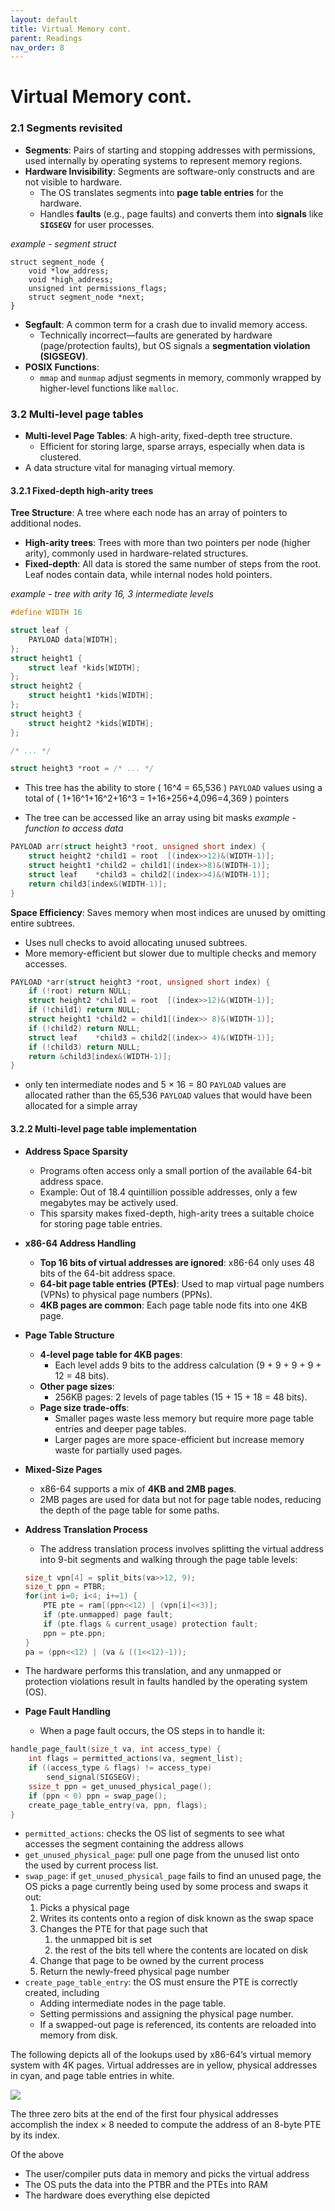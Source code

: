 ```yaml
---
layout: default
title: Virtual Memory cont.
parent: Readings
nav_order: 8
---
```

# Virtual Memory cont.
### 2.1 Segments revisited
- **Segments**: Pairs of starting and stopping addresses with permissions, used internally by operating systems to represent memory regions.
- **Hardware Invisibility**: Segments are software-only constructs and are not visible to hardware.
    - The OS translates segments into **page table entries** for the hardware.
    - Handles **faults** (e.g., page faults) and converts them into **signals** like **`SIGSEGV`** for user processes.

*example - segment struct*
```
struct segment_node {
    void *low_address;
    void *high_address;
    unsigned int permissions_flags;
    struct segment_node *next;
}
```
- **Segfault**: A common term for a crash due to invalid memory access.
	- Technically incorrect—faults are generated by hardware (page/protection faults), but OS signals a **segmentation violation (SIGSEGV)**.
- **POSIX Functions**:
	- `mmap` and `munmap` adjust segments in memory, commonly wrapped by higher-level functions like `malloc`.
### 3.2 Multi-level page tables
- **Multi-level Page Tables**: A high-arity, fixed-depth tree structure.
    - Efficient for storing large, sparse arrays, especially when data is clustered.
- A data structure vital for managing virtual memory.
#### 3.2.1 Fixed-depth high-arity trees
**Tree Structure**: A tree where each node has an array of pointers to additional nodes.
- **High-arity trees**: Trees with more than two pointers per node (higher arity), commonly used in hardware-related structures.
- **Fixed-depth**: All data is stored the same number of steps from the root. Leaf nodes contain data, while internal nodes hold pointers.

*example - tree with arity 16, 3 intermediate levels*
```c
#define WIDTH 16

struct leaf {
    PAYLOAD data[WIDTH];
};
struct height1 {
    struct leaf *kids[WIDTH];
};
struct height2 {
    struct height1 *kids[WIDTH];
};
struct height3 {
    struct height2 *kids[WIDTH];
};

/* ... */

struct height3 *root = /* ... */
```
- This tree has the ability to store \( 16^4 = 65,536 \) `PAYLOAD` values using a total of \( 1+16^1+16^2+16^3 = 1+16+256+4,096=4,369 \) pointers

- The tree can be accessed like an array using bit masks
*example - function to access data*
```c
PAYLOAD arr(struct height3 *root, unsigned short index) {
    struct height2 *child1 = root  [(index>>12)&(WIDTH-1)];
    struct height1 *child2 = child1[(index>>8)&(WIDTH-1)];
    struct leaf    *child3 = child2[(index>>4)&(WIDTH-1)];
    return child3[index&(WIDTH-1)];
}
```

**Space Efficiency**: Saves memory when most indices are unused by omitting entire subtrees.
- Uses null checks to avoid allocating unused subtrees.
- More memory-efficient but slower due to multiple checks and memory accesses.
```c
PAYLOAD *arr(struct height3 *root, unsigned short index) {
    if (!root) return NULL;
    struct height2 *child1 = root  [(index>>12)&(WIDTH-1)];
    if (!child1) return NULL;
    struct height1 *child2 = child1[(index>> 8)&(WIDTH-1)];
    if (!child2) return NULL;
    struct leaf    *child3 = child2[(index>> 4)&(WIDTH-1)];
    if (!child3) return NULL;
    return &child3[index&(WIDTH-1)];
}
```
- only ten intermediate nodes and 5 × 16 = 80 `PAYLOAD` values are allocated rather than the 65,536 `PAYLOAD` values that would have been allocated for a simple array
#### 3.2.2 Multi-level page table implementation
- **Address Space Sparsity**
    - Programs often access only a small portion of the available 64-bit address space.
    - Example: Out of 18.4 quintillion possible addresses, only a few megabytes may be actively used.
    - This sparsity makes fixed-depth, high-arity trees a suitable choice for storing page table entries.
- **x86-64 Address Handling**
    - **Top 16 bits of virtual addresses are ignored**: x86-64 only uses 48 bits of the 64-bit address space.
    - **64-bit page table entries (PTEs)**: Used to map virtual page numbers (VPNs) to physical page numbers (PPNs).
    - **4KB pages are common**: Each page table node fits into one 4KB page.
- **Page Table Structure**
    - **4-level page table for 4KB pages**:
        - Each level adds 9 bits to the address calculation (9 + 9 + 9 + 9 + 12 = 48 bits).
    - **Other page sizes**:
        - 256KB pages: 2 levels of page tables (15 + 15 + 18 = 48 bits).
    - **Page size trade-offs**:
        - Smaller pages waste less memory but require more page table entries and deeper page tables.
        - Larger pages are more space-efficient but increase memory waste for partially used pages.
- **Mixed-Size Pages**
    - x86-64 supports a mix of **4KB and 2MB pages**.
    - 2MB pages are used for data but not for page table nodes, reducing the depth of the page table for some paths.
- **Address Translation Process**
	- The address translation process involves splitting the virtual address into 9-bit segments and walking through the page table levels:
    ```c
    size_t vpn[4] = split_bits(va>>12, 9);
    size_t ppn = PTBR;
    for(int i=0; i<4; i+=1) {
        PTE pte = ram[(ppn<<12) | (vpn[i]<<3)];
        if (pte.unmapped) page fault;
        if (pte.flags & current_usage) protection fault;
        ppn = pte.ppn;
    }
    pa = (ppn<<12) | (va & ((1<<12)-1));
    ```
- The hardware performs this translation, and any unmapped or protection violations result in faults handled by the operating system (OS).

- **Page Fault Handling**
	- When a page fault occurs, the OS steps in to handle it:
```c
handle_page_fault(size_t va, int access_type) {
    int flags = permitted_actions(va, segment_list);
    if ((access_type & flags) != access_type)
        send_signal(SIGSEGV);
    ssize_t ppn = get_unused_physical_page();
    if (ppn < 0) ppn = swap_page();
    create_page_table_entry(va, ppn, flags);
}
```
- `permitted_actions`: checks the OS list of segments to see what accesses the segment containing the address allows
- `get_unused_physical_page`: pull one page from the unused list onto the used by current process list.
- `swap_page`: if `get_unused_physical_page` fails to find an unused page, the OS picks a page currently being used by some process and swaps it out: 
	1. Picks a physical page
	2. Writes its contents onto a region of disk known as the swap space
	3. Changes the PTE for that page such that
	    1. the unmapped bit is set
	    2. the rest of the bits tell where the contents are located on disk
	4. Change that page to be owned by the current process
	5. Return the newly-freed physical page number
- `create_page_table_entry`: the OS must ensure the PTE is correctly created, including
	- Adding intermediate nodes in the page table.
	- Setting permissions and assigning the physical page number.
	- If a swapped-out page is referenced, its contents are reloaded into memory from disk.

The following depicts all of the lookups used by x86-64’s virtual memory system with 4K pages. Virtual addresses are in yellow, physical addresses in cyan, and page table entries in white.

![](https://www.cs.virginia.edu/~cr4bd/3130/F2024/Readings/address-trans.svg)

The three zero bits at the end of the first four physical addresses accomplish the index × 8 needed to compute the address of an 8-byte PTE by its index.

Of the above
- The user/compiler puts data in memory and picks the virtual address
- The OS puts the data into the PTBR and the PTEs into RAM
- The hardware does everything else depicted